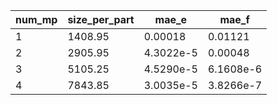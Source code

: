 | num_mp | size_per_part | mae_e | mae_f |
|-|-|-|-|
|1| 1408.95 | 0.00018  | 0.01121  |
|2| 2905.95 | 4.3022e-5| 0.00048  |
|3| 5105.25 | 4.5290e-5| 6.1608e-6|
|4| 7843.85 | 3.0035e-5| 3.8266e-7|
